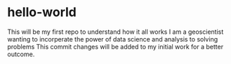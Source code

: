 # hello-world
This will be my first repo to understand how it all works
I am a geoscientist wanting to incorperate the power of data science and analysis to solving problems
This commit changes will be added to my initial work for a better outcome.

